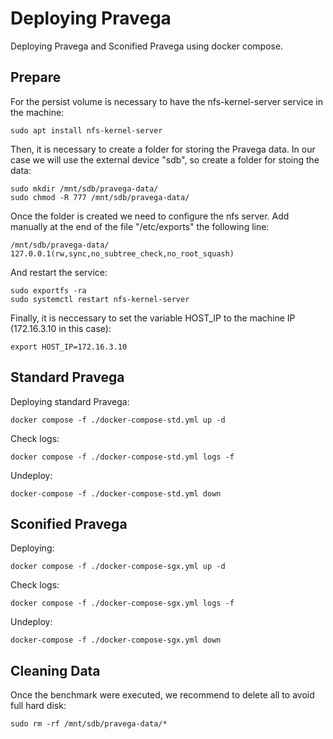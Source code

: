# Deploying Pravega

Deploying Pravega and Sconified Pravega using docker compose.

## Prepare

For the persist volume is necessary to have the nfs-kernel-server service in the machine:
```
sudo apt install nfs-kernel-server
```

Then, it is necessary to create a folder for storing the Pravega data. In our case we will use the external device "sdb", so create a folder for stoing the data:
```
sudo mkdir /mnt/sdb/pravega-data/
sudo chmod -R 777 /mnt/sdb/pravega-data/
```

Once the folder is created we need to configure the nfs server. Add manually at the end of the file "/etc/exports" the following line:
```
/mnt/sdb/pravega-data/ 127.0.0.1(rw,sync,no_subtree_check,no_root_squash)
```

And restart the service:
```
sudo exportfs -ra
sudo systemctl restart nfs-kernel-server
```

Finally, it is neccessary to set the variable HOST\_IP to the machine IP (172.16.3.10 in this case):
```
export HOST_IP=172.16.3.10
```

## Standard Pravega

Deploying standard Pravega:
```
docker compose -f ./docker-compose-std.yml up -d
```

Check logs:
```
docker compose -f ./docker-compose-std.yml logs -f
```

Undeploy:
```
docker-compose -f ./docker-compose-std.yml down
```

## Sconified Pravega

Deploying:
```
docker compose -f ./docker-compose-sgx.yml up -d
```

Check logs:
```
docker compose -f ./docker-compose-sgx.yml logs -f
```

Undeploy:
```
docker-compose -f ./docker-compose-sgx.yml down
```

## Cleaning Data

Once the benchmark were executed, we recommend to delete all to avoid full hard disk:
```
sudo rm -rf /mnt/sdb/pravega-data/*
```

